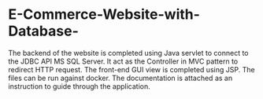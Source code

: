 # E-Commerce-Website-with-Database-
The backend of the website is completed using Java servlet to connect to the JDBC API MS SQL Server. It act as the Controller in MVC pattern to redirect HTTP request. The front-end GUI view is completed using JSP. The files can be run against docker. The documentation is attached as an instruction to guide through the application.  
